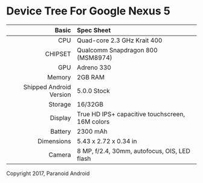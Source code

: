 Device Tree For Google Nexus 5
==================================

Basic   | Spec Sheet
-------:|:-------------------------
CPU     | Quad-core 2.3 GHz Krait 400
CHIPSET | Qualcomm Snapdragon 800 (MSM8974)
GPU     | Adreno 330
Memory  | 2GB RAM
Shipped Android Version | 5.0.0 Stock
Storage | 16/32GB
Display | True HD IPS+ capacitive touchscreen, 16M colors
Battery | 2300 mAh
Dimensions | 5.43 x 2.72 x 0.34 in
Camera  | 8 MP, f/2.4, 30mm, autofocus, OIS, LED flash

Copyright 2017, Paranoid Android